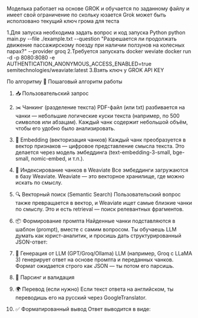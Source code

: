 Моделька работает на основе GROK и обучается по заданному файлу и имеет свой ограничение по скольку юзается Grok может быть исползовано текущий ключ грома для теста

1.Для запуска необходима задать вопрос и код запуска Python
 python main.py --file ./example.txt --question "Разрешается ли продолжать движение пассажирскому поезду при наличии ползунов на колесных парах?" --provider groq
2.Требуется запускать  docker weviate
docker run -d -p 8080:8080 -e AUTHENTICATION_ANONYMOUS_ACCESS_ENABLED=true semitechnologies/weaviate:latest
3.Взять ключ у GROK API KEY

По алгоритму
🔄 Пошаговый алгоритм работы
1. 📥 Пользовательский запрос

2. ✂️ Чанкинг (разделение текста)
PDF-файл (или txt) разбивается на чанки — небольшие логические куски текста (например, по 500 символов или абзацам).
Каждый чанк содержит небольшой объём, чтобы его удобно было анализировать.

3. 🧠 Embedding (векторизация чанков)
Каждый чанк преобразуется в вектор признаков — цифровое представление смысла текста.
Это делается через модель эмбеддинга (text-embedding-3-small, bge-small, nomic-embed, и т.п.).

4. 📡 Индексирование чанков в Weaviate
Все эмбеддинги загружаются в базу Weaviate.
Weaviate — это векторное хранилище, где можно искать по смыслу.

5. 🔍 Векторный поиск (Semantic Search)
Пользовательский вопрос также превращается в вектор, и Weaviate ищет самые близкие чанки по смыслу.
Это и есть retrieval — поиск релевантных фрагментов.

6. 📦 Формирование промпта
Найденные чанки подставляются в шаблон (prompt), вместе с самим вопросом.
Ты обучаешь LLM думать как юрист-аналитик, и просишь дать структурированный JSON-ответ:

7. 🤖 Генерация от LLM (GPT/Groq/Ollama)
LLM (например, Groq с LLaMA 3) генерирует ответ на основе промпта и переданных чанков.
Формат ожидается строго как JSON — ты потом его парсишь.

8. 🧪 Парсинг и валидация

9. 🌍 Перевод (если нужно)
Если текст ответа на английском, ты переводишь его на русский через GoogleTranslator.

10. ✅ Форматированный вывод
Ответ выводится в виде:
